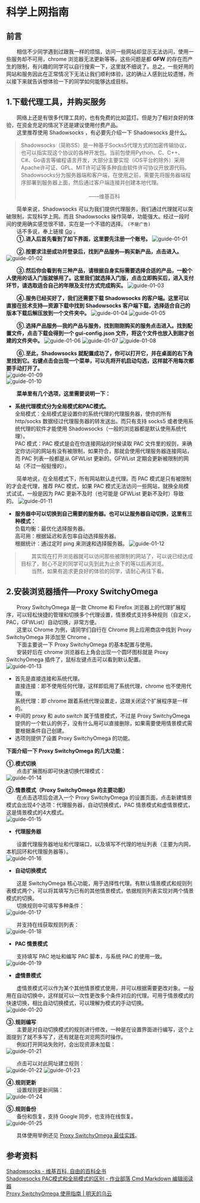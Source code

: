 # 科学上网指南

## 前言
&emsp;&emsp;相信不少同学遇到过跟我一样的烦恼，访问一些网站却显示无法访问，使用一些服务却不可用，chrome 浏览器无法更新等等。这些问题是都 **GFW** 的存在而产生的限制，有兴趣的同学可以自行搜索一下，这里就不细说了。总之，一些好用的网站和服务因此在正常情况下无法让我们顺利体验，这的确让人感到比较遗憾，所以接下来就告诉想体验一下的同学如何能够达成目标。

## 1.下载代理工具，并购买服务
&emsp;&emsp;网络上还是有很多代理工具的，也有免费的比如蓝灯。但是为了相对良好的体验，在资金充足的情况下还是建议使用付费产品。  
&emsp;&emsp;这里推荐使用 Shadowsocks ，有必要先介绍一下 Shadowsocks 是什么。

>Shadowsocks（简称SS）是一种基于Socks5代理方式的加密传输协议，也可以指实现这个协议的各种开发包。当前包使用Python、C、C++、C#、Go语言等编程语言开发，大部分主要实现（iOS平台的除外）采用Apache许可证、GPL、MIT许可证等多种自由软件许可协议开放源代码。Shadowsocks分为服务器端和客户端，在使用之前，需要先将服务器端程序部署到服务器上面，然后通过客户端连接并创建本地代理。
&emsp;&emsp;&emsp;&emsp;&emsp;&emsp;&emsp;&emsp;&emsp;&emsp;&emsp;&emsp;&emsp;&emsp;&emsp;&emsp;&emsp;&emsp;&emsp;&emsp;&emsp;&emsp;&emsp;&emsp;&emsp;&emsp;&emsp;&emsp;&emsp;&emsp;&emsp;&emsp;&emsp;&emsp;&emsp;&emsp;&emsp;&emsp;&emsp;&emsp;&emsp;&emsp;&emsp;&emsp;&emsp;&emsp;——维基百科

&emsp;&emsp;简单来说，Shadowsocks 可以为我们提供代理服务，我们通过代理就可以突破限制，实现科学上网。而且 Shadowsocks 操作简单，功能强大。经过一段时间的使用确实感觉很不错，实在是一个不错的选择。 `(不是广告)`  
&emsp;&emsp;话不多说，奉上链接 [Go](https://portal.shadowsocks.center/aff.php?aff=25277) 。  
&emsp;&emsp;**①.进入后首先看到了如下界面，这里要先注册一个账号。**
![guide-01-01](../images/guide-images/01/guide-01-01.png)

&emsp;&emsp;**②.按要求注册成功并登录后，找到产品服务—购买新产品，点击进入。**
![guide-01-02](../images/guide-images/01/guide-01-02.png)

&emsp;&emsp;**③.然后你会看到有三种产品，请根据自身实际需要选择合适的产品，一般个人使用的话入门版就够用了。这里我们就选择入门版，点击立即购买后，进入支付环节，请选取适合自己的年限及支付方式完成购买。**
![guide-01-03](../images/guide-images/01/guide-01-03.png)

&emsp;&emsp;**④.服务已经买好了，我们还需要下载 Shadowsocks 的客户端。这里可以直接在技术支持—资源下载中找到 Shadowsocks 客户端下载，选择适合自己的版本下载后解压放到一个文件夹中。**
![guide-01-04](../images/guide-images/01/guide-01-04.png)
![guide-01-05](../images/guide-images/01/guide-01-05.png)

&emsp;&emsp;**⑤.选择产品服务—我的产品与服务，找到刚刚购买的服务点击进入。找到配置文件，点击下载会得到一个 gui-config.json 文件，将这个文件也放入到刚才创建的文件夹中。**
![guide-01-06](../images/guide-images/01/guide-01-06.png)
![guide-01-07](../images/guide-images/01/guide-01-07.png)
![guide-01-08](../images/guide-images/01/guide-01-08.png)

&emsp;&emsp;**⑥.至此，Shadowsocks 就配置成功了，你可以打开它，并在桌面的右下角里找到它。右键点击会出现一个菜单，可以先将开机启动勾选，这样就不用每次都要手动打开了。**  
![guide-01-09](../images/guide-images/01/guide-01-09.png)  
![guide-01-10](../images/guide-images/01/guide-01-10.png)

&emsp;&emsp;**菜单里有几个选项，这里需要说明一下：**
* **系统代理模式分为全局模式和PAC模式。**  
全局模式：全局模式是设置你的系统代理的代理服务器，使你的所有 http/socks 数据经过代理服务器的转发送出。而只有支持 socks5 或者使用系统代理的软件才能使用 Shadowsocks（一般的浏览器都是默认使用系统代理）。  
PAC 模式：PAC 模式是会在你连接网站的时候读取 PAC 文件里的规则，来确定你访问的网站有没有被限制，如果符合，那就会使用代理服务器连接网站，而 PAC 列表一般都是从 GFWList 更新的。GFWList 定期会更新被限制的网站（不过一般挺慢的）。

&emsp;&emsp;简单地说，在全局模式下，所有网站默认走代理。而 PAC 模式是只有被限制的才会走代理，推荐 PAC 模式，如果 PAC 模式无法访问一些网站，就换全局模式试试，一般是因为 PAC 更新不及时（也可能是 GFWList 更新不及时）导致的。
![guide-01-11](../images/guide-images/01/guide-01-11.png)

* **服务器中可以切换到自己需要的服务器。也可以让服务器自动切换，这里有三种模式：**  
负载均衡：最优化选择服务器。  
高可用：根据延迟和丢包率自动选择服务器。  
根据统计：通过定时 ping 来测速和选择服务器。
![guide-01-12](../images/guide-images/01/guide-01-12.png)

>&emsp;&emsp;其实现在打开浏览器就可以访问那些被限制的网站了，可以说已经达成目标了，耐心不足的同学可以先到此为止余下的等以后再浏览。  
&emsp;&emsp;当然，如果有追求更良好的体验的同学，请耐心再往下看。

## 2.安装浏览器插件—Proxy SwitchyOmega

&emsp;&emsp;Proxy SwitchyOmega 是一款 Chrome 和 Firefox 浏览器上的代理扩展程序，可以轻松快捷的管理和切换多个代理设置，情景模式支持多种规则（自定义，PAC，GFWList）自动切换，非常方便。  
&emsp;&emsp;这里以 Chrome 为例，请同学们自行在 Chrome 网上应用商店中找到 Proxy SwitchyOmega 并添加至 Chrome 。  
&emsp;&emsp;下面主要说一下 Proxy SwitchyOmega 的基本配置与使用。  
&emsp;&emsp;安装好后在 chrome 浏览器右上角会出现一个圆环图标就是 Proxy SwitchyOmega 插件了，鼠标左键点击可以看到默认配置。  
![guide-01-13](../images/guide-images/01/guide-01-13.png)

* 首先是直接连接和系统代理。  
直接连接：即不使用任何代理，这样即启用了系统代理，chrome 也不使用代理。  
系统代理：即 chrome 跟着系统代理设置走，这跟关闭这个扩展程序是一样的。
* 中间的 proxy 和 auto switch 属于情景模式，不过是 Proxy SwitchyOmega 提供的一个默认的例子，没有什么用可以直接删除，如果需要使用情景模式需要根据条件自己创建。
* 选项则提供了设置 Proxy SwitchyOmega 的功能。

**下面介绍一下 Proxy SwitchyOmega 的几大功能：**

**①.模式切换**  
&emsp;&emsp;点击扩展图标即可快速切换代理模式：  
![guide-01-14](../images/guide-images/01/guide-01-14.png)

**②.情景模式（Proxy SwitchyOmega 的主要功能）**  
&emsp;&emsp;在点击选项后会进入一个 Proxy SwitchyOmega 的设置页面，点击新建情景模式会出现4个选项：代理服务器，自动切换模式，PAC 情景模式和虚情景模式，这是情景模式的4大模式。  
![guide-01-15](../images/guide-images/01/guide-01-15.png)

* **代理服务器**

&emsp;&emsp;设置代理服务器地址和代理端口，以及填写不代理的地址列表（主要为内网，本机回环和代理服务器等）。  
![guide-01-16](../images/guide-images/01/guide-01-16.png)

* **自动切换模式**

&emsp;&emsp;这是 SwitchyOmega 核心功能，用于选择性代理。有默认情景模式和规则列表模式两个，可以将其填写为已有的其他情景模式，依据规则列表实现对两个情景模式的切换。  
&emsp;&emsp;切换规则中可填写多种条件：  
![guide-01-17](../images/guide-images/01/guide-01-17.png)

&emsp;&emsp;并支持在线获取规则列表：  
![guide-01-18](../images/guide-images/01/guide-01-18.png)

* **PAC 情景模式**

&emsp;&emsp;支持填写 PAC 地址和编写 PAC 脚本，与系统 PAC 的使用一致。  
![guide-01-19](../images/guide-images/01/guide-01-19.png)

* **虚情景模式**

&emsp;&emsp;虚情景模式可以作为某个其他情景模式使用，并可以根据需要更改对象。一般用在自动切换中，这样就可以一次性更改多个条件对应的代理。可用于情景模式的快速切换，相比自动切换模式，可以理解为模式的手动切换。  
![guide-01-20](../images/guide-images/01/guide-01-20.png)

**③.规则编写**  
&emsp;&emsp;主要是对自动切换模式的规则进行修改，一种是在设置界面进行编写，这个上面提到了就不多写了，还有就是在浏览网页时操作。  
&emsp;&emsp;例如打开网站失败时，会出现资源未加载：  
![guide-01-21](../images/guide-images/01/guide-01-21.png)

&emsp;&emsp;点击可以对此网址建立规则：  
![guide-01-22](../images/guide-images/01/guide-01-22.png)
![guide-01-23](../images/guide-images/01/guide-01-23.png)

**④.规则更新**  
&emsp;&emsp;设置规则更新间隔：  
![guide-01-24](../images/guide-images/01/guide-01-24.png)

**⑤.规则备份**  
&emsp;&emsp;备份和恢复，支持 Google 同步，也支持在线恢复。  
![guide-01-25](../images/guide-images/01/guide-01-25.png)

&emsp;&emsp;具体使用举例还见 [Proxy SwitchyOmega 最佳实践](https://tmr.js.org/p/975f8776/)。

## 参考资料

[Shadowsocks - 维基百科, 自由的百科全书](https://zh.wikipedia.org/wiki/Shadowsocks)  
[Shadowsocks PAC模式和全局模式的区别 - 作业部落 Cmd Markdown 编辑阅读器](https://www.zybuluo.com/gongzhen/note/472805)  
[Proxy SwitchyOmega 使用指南 | 明天的乌云](https://tmr.js.org/p/73acc153/)
